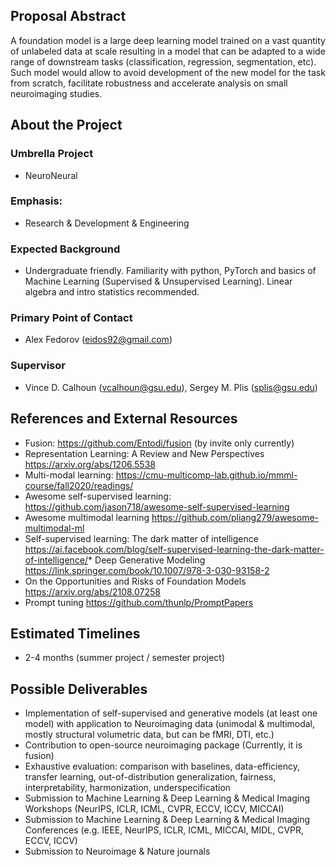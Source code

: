 ## Proposal Abstract
A foundation model is a large deep learning model trained on a vast quantity of unlabeled data at scale resulting in a model that can be adapted to a wide range of downstream tasks (classification, regression, segmentation, etc). Such model would allow to avoid development of the new model for the task from scratch, facilitate robustness and accelerate analysis on small neuroimaging studies.
## About the Project
### Umbrella Project
* NeuroNeural
### Emphasis:
* Research & Development & Engineering
### Expected Background
* Undergraduate friendly. Familiarity with python, PyTorch and basics of Machine Learning (Supervised & Unsupervised Learning). Linear algebra and intro statistics recommended.
### Primary Point of Contact
* Alex Fedorov (eidos92@gmail.com)
### Supervisor
* Vince D. Calhoun (vcalhoun@gsu.edu), Sergey M. Plis (splis@gsu.edu)
## References and External Resources
* Fusion: https://github.com/Entodi/fusion (by invite only currently)
* Representation Learning: A Review and New Perspectives https://arxiv.org/abs/1206.5538 
* Multi-modal learning: https://cmu-multicomp-lab.github.io/mmml-course/fall2020/readings/ 
* Awesome self-supervised learning: https://github.com/jason718/awesome-self-supervised-learning 
* Awesome multimodal learning https://github.com/pliang279/awesome-multimodal-ml 
* Self-supervised learning: The dark matter of intelligence https://ai.facebook.com/blog/self-supervised-learning-the-dark-matter-of-intelligence/
​* ​Deep Generative Modeling https://link.springer.com/book/10.1007/978-3-030-93158-2 
* On the Opportunities and Risks of Foundation Models https://arxiv.org/abs/2108.07258 
* Prompt tuning https://github.com/thunlp/PromptPapers 

## Estimated Timelines
* 2-4 months (summer project / semester project)

## Possible Deliverables
* Implementation of self-supervised and generative models (at least one model) with application to Neuroimaging data (unimodal & multimodal, mostly structural volumetric data, but can be fMRI, DTI, etc.)
* Contribution to open-source neuroimaging package (Currently, it is fusion)
* Exhaustive evaluation: comparison with baselines, data-efficiency,  transfer learning, out-of-distribution generalization, fairness, interpretability, harmonization, underspecification
* Submission to Machine Learning & Deep Learning & Medical Imaging Workshops (NeurIPS, ICLR, ICML, CVPR, ECCV,  ICCV, MICCAI)
* Submission to Machine Learning & Deep Learning & Medical Imaging Conferences (e.g. IEEE, NeurIPS, ICLR, ICML, MICCAI, MIDL, CVPR, ECCV, ICCV)
* Submission to Neuroimage & Nature journals
